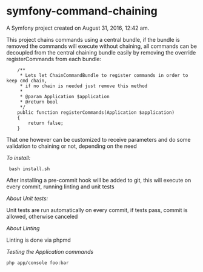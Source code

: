 symfony-command-chaining
============

A Symfony project created on August 31, 2016, 12:42 am.

This project chains commands using a central bundle, if the bundle is removed the commands will execute without chaining, all commands
can be decoupled from the central chaining bundle easily by removing the override registerCommands from each bundle:

```
    /**
     * Lets let ChainCommandBundle to register commands in order to keep cmd chain,
     * if no chain is needed just remove this method
     *
     * @param Application $application
     * @return bool
     */
    public function registerCommands(Application $application)
    {
        return false;
    }
```

That one however can be customized to receive parameters and do some validation to chaining or not, depending on the need


*To install:*
```
 bash install.sh
```

After installing a pre-commit hook will be added to git, this will execute on every commit, running linting and unit tests

*About Unit tests:*

Unit tests are run automatically on every commit, if tests pass, commit is allowed, otherwise canceled

*About Linting*

Linting is done via phpmd

*Testing the Application commands*

```
php app/console foo:bar
```